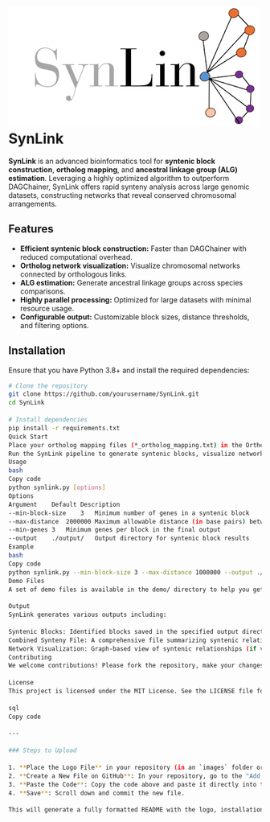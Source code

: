 # ![SynLink](./SynLink_logo.png) SynLink

**SynLink** is an advanced bioinformatics tool for **syntenic block construction**, **ortholog mapping**, and **ancestral linkage group (ALG) estimation**. Leveraging a highly optimized algorithm to outperform DAGChainer, SynLink offers rapid synteny analysis across large genomic datasets, constructing networks that reveal conserved chromosomal arrangements. 

## Features

- **Efficient syntenic block construction:** Faster than DAGChainer with reduced computational overhead.
- **Ortholog network visualization:** Visualize chromosomal networks connected by orthologous links.
- **ALG estimation:** Generate ancestral linkage groups across species comparisons.
- **Highly parallel processing:** Optimized for large datasets with minimal resource usage.
- **Configurable output:** Customizable block sizes, distance thresholds, and filtering options.

## Installation

Ensure that you have Python 3.8+ and install the required dependencies:

```bash
# Clone the repository
git clone https://github.com/yourusername/SynLink.git
cd SynLink

# Install dependencies
pip install -r requirements.txt
Quick Start
Place your ortholog mapping files (*_ortholog_mapping.txt) in the OrthologMapping folder.
Run the SynLink pipeline to generate syntenic blocks, visualize networks, and estimate ALGs.
Usage
bash
Copy code
python synlink.py [options]
Options
Argument	Default	Description
--min-block-size	3	Minimum number of genes in a syntenic block
--max-distance	2000000	Maximum allowable distance (in base pairs) between genes in a block
--min-genes	3	Minimum genes per block in the final output
--output	./output/	Output directory for syntenic block results
Example
bash
Copy code
python synlink.py --min-block-size 3 --max-distance 1000000 --output ./results/
Demo Files
A set of demo files is available in the demo/ directory to help you get started. After cloning the repository, you can run SynLink on these files to understand how it works and explore the results.

Output
SynLink generates various outputs including:

Syntenic Blocks: Identified blocks saved in the specified output directory.
Combined Synteny File: A comprehensive file summarizing syntenic relationships across species.
Network Visualization: Graph-based view of syntenic relationships (if visualization modules are installed).
Contributing
We welcome contributions! Please fork the repository, make your changes, and submit a pull request.

License
This project is licensed under the MIT License. See the LICENSE file for details.

sql
Copy code

---

### Steps to Upload

1. **Place the Logo File** in your repository (in an `images` folder or similar).
2. **Create a New File on GitHub**: In your repository, go to the "Add file" dropdown and select "Create new file." Name it `README.md`.
3. **Paste the Code**: Copy the code above and paste it directly into the GitHub editor.
4. **Save**: Scroll down and commit the new file.

This will generate a fully formatted README with the logo, installation instructions, usage options, and
